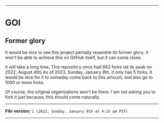 
***

# GOI

## Former glory

It would be nice to see this project partially resemble its former glory. It won't be able to achieve this on GitHub itself, but it can come close.

It will take a long time. This repository once had 862 forks (at its peak on 2022, August 4th) As of 2023, Sunday, January 8th, it only has 5 forks. It would be nice for it to someday come back to this amount, and also go to 1000 or more forks.

Of course, the original organizations won't be there. I am not asking you to fork it just because, this should come naturally.

***

**File version:** `1 (2023, Sunday, January 8th at 4:15 pm PST)`

***
